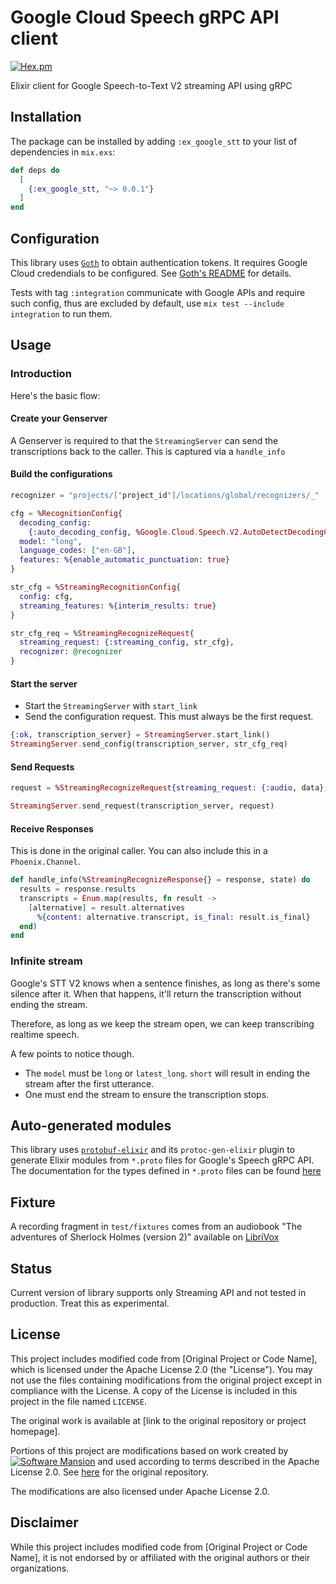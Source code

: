 # Google Cloud Speech gRPC API client

[![Hex.pm](https://img.shields.io/hexpm/v/ex_google_stt.svg)](https://hex.pm/packages/ex_google_stt)

Elixir client for Google Speech-to-Text V2 streaming API using gRPC

## Installation

The package can be installed by adding `:ex_google_stt` to your list of dependencies in `mix.exs`:

```elixir
def deps do
  [
    {:ex_google_stt, "~> 0.0.1"}
  ]
end
```

## Configuration

This library uses [`Goth`](https://github.com/peburrows/goth) to obtain authentication tokens. It requires Google Cloud credendials to be configured. See [Goth's README](https://github.com/peburrows/goth#installation) for details.

Tests with tag `:integration` communicate with Google APIs and require such config, thus are
excluded by default, use `mix test --include integration` to run them.

## Usage

### Introduction
Here's the basic flow:

#### Create your Genserver
A Genserver is required to that the `StreamingServer` can send the transcriptions back to the caller. This is captured via a `handle_info`

#### Build the configurations
```elixir
recognizer = "projects/["project_id"]/locations/global/recognizers/_"

cfg = %RecognitionConfig{
  decoding_config:
    {:auto_decoding_config, %Google.Cloud.Speech.V2.AutoDetectDecodingConfig{}},
  model: "long",
  language_codes: ["en-GB"],
  features: %{enable_automatic_punctuation: true}
}

str_cfg = %StreamingRecognitionConfig{
  config: cfg,
  streaming_features: %{interim_results: true}
}

str_cfg_req = %StreamingRecognizeRequest{
  streaming_request: {:streaming_config, str_cfg},
  recognizer: @recognizer
}
```
#### Start the server
- Start the `StreamingServer` with `start_link`
- Send the configuration request. This must always be the first request.
```elixir
{:ok, transcription_server} = StreamingServer.start_link()
StreamingServer.send_config(transcription_server, str_cfg_req)
```

#### Send Requests
```elixir
request = %StreamingRecognizeRequest{streaming_request: {:audio, data}, recognizer: recognizer}

StreamingServer.send_request(transcription_server, request)
```

#### Receive Responses
This is done in the original caller.
You can also include this in a `Phoenix.Channel`.

```elixir
def handle_info(%StreamingRecognizeResponse{} = response, state) do
  results = response.results
  transcripts = Enum.map(results, fn result ->
    [alternative] = result.alternatives
      %{content: alternative.transcript, is_final: result.is_final}
  end)
end
```

### Infinite stream
Google's STT V2 knows when a sentence finishes, as long as there's some silence after it. When that happens, it'll return the transcription without ending the stream.

Therefore, as long as we keep the stream open, we can keep transcribing realtime speech.

A few points to notice though.
- The `model` must be `long` or `latest_long`. `short` will result in ending the stream after the first utterance.
- One must end the stream to ensure the transcription stops.


## Auto-generated modules

This library uses [`protobuf-elixir`](https://github.com/tony612/protobuf-elixir) and its `protoc-gen-elixir` plugin to generate Elixir modules from `*.proto` files for Google's Speech gRPC API. The documentation for the types defined in `*.proto` files can be found [here](https://cloud.google.com/speech-to-text/docs/reference/rpc/google.cloud.speech.v1)

## Fixture

A recording fragment in `test/fixtures` comes from an audiobook
"The adventures of Sherlock Holmes (version 2)" available on [LibriVox](https://librivox.org/the-adventures-of-sherlock-holmes-by-sir-arthur-conan-doyle/)

## Status

Current version of library supports only Streaming API and not tested in production. Treat this as experimental.
## License

This project includes modified code from [Original Project or Code Name], which is licensed under the Apache License 2.0 (the "License"). You may not use the files containing modifications from the original project except in compliance with the License. A copy of the License is included in this project in the file named `LICENSE`.

The original work is available at [link to the original repository or project homepage].

Portions of this project are modifications based on work created by [![Software Mansion](https://membraneframework.github.io/static/logo/swm_logo_readme.png)](https://swmansion.com/) and used according to terms described in the Apache License 2.0. See [here](https://github.com/software-mansion-labs/elixir-gcloud-speech-grpc) for the original repository.

The modifications are also licensed under Apache License 2.0.

## Disclaimer

While this project includes modified code from [Original Project or Code Name], it is not endorsed by or affiliated with the original authors or their organizations.
